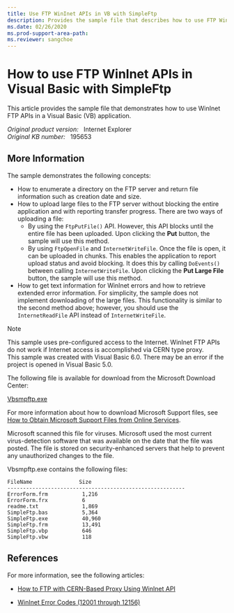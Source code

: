 ```yaml
---
title: Use FTP WinInet APIs in VB with SimpleFtp
description: Provides the sample file that describes how to use FTP WinInet APIs in a Visual Basic (VB) application with SimpleFtp.
ms.date: 02/26/2020
ms.prod-support-area-path:
ms.reviewer: sangchoe
---
```

# How to use FTP WinInet APIs in Visual Basic with SimpleFtp

This article provides the sample file that demonstrates how to use WinInet FTP APIs in a Visual Basic (VB) application.

_Original product version:_ &nbsp; Internet Explorer  
_Original KB number:_ &nbsp; 195653

## More Information

The sample demonstrates the following concepts:

- How to enumerate a directory on the FTP server and return file information such as creation date and size.
- How to upload large files to the FTP server without blocking the entire application and with reporting transfer progress. There are two ways of uploading a file:
  - By using the `FtpPutFile()` API. However, this API blocks until the entire file has been uploaded. Upon clicking the **Put** button, the sample will use this method.
  - By using `FtpOpenFile` and `InternetWriteFile`. Once the file is open, it can be uploaded in chunks. This enables the application to report upload status and avoid blocking. It does this by calling `DoEvents()` between calling `InternetWriteFile`. Upon clicking the **Put Large File** button, the sample will use this method.
- How to get text information for WinInet errors and how to retrieve extended error information. For simplicity, the sample does not implement downloading of the large files. This functionality is similar to the second method above; however, you should use the `InternetReadFile` API instead of `InternetWriteFile`.

> [!NOTE]
> This sample uses pre-configured access to the Internet. WinInet FTP APIs do not work if Internet access is accomplished via CERN type proxy.  
> This sample was created with Visual Basic 6.0. There may be an error if the project is opened in Visual Basic 5.0.

The following file is available for download from the Microsoft Download Center:

[Vbsmpftp.exe](https://download.microsoft.com/download/ie4095/vbsmpftp/1/w9xnt4/vbsmpftp.exe)

For more information about how to download Microsoft Support files, see [How to Obtain Microsoft Support Files from Online Services](https://support.microsoft.com/help/119591/how-to-obtain-microsoft-support-files-from-online-services).

Microsoft scanned this file for viruses. Microsoft used the most current virus-detection software that was available on the date that the file was posted. The file is stored on security-enhanced servers that help to prevent any unauthorized changes to the file.

Vbsmpftp.exe contains the following files:

```console
FileName               Size
---------------------------------------------------------
ErrorForm.frm           1,216
ErrorForm.frx           6
readme.txt              1,869
SimpleFtp.bas           5,364
SimpleFtp.exe           40,960
SimpleFtp.frm           13,491
SimpleFtp.vbp           646
SimpleFtp.vbw           118
```

## References

For more information, see the following articles:

- [How to FTP with CERN-Based Proxy Using WinInet API](https://support.microsoft.com/help/166961/how-to-ftp-with-cern-based-proxy-using-wininet-api)

- [WinInet Error Codes (12001 through 12156)](https://support.microsoft.com/help/193625/info-wininet-error-codes-12001-through-12156)
